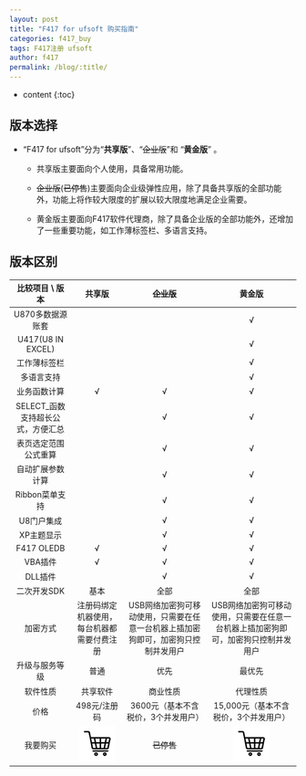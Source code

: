 ```yaml
---
layout: post
title: "F417 for ufsoft 购买指南"
categories: f417_buy
tags: F417注册 ufsoft
author: f417
permalink: /blog/:title/
---
```


* content
{:toc}

## 版本选择

- “F417 for ufsoft”分为“**共享版**”、“~~企业版~~”和 “**黄金版**” 。

  - 共享版主要面向个人使用，具备常用功能。

  - ~~企业版~~(~~已停售~~)主要面向企业级弹性应用，除了具备共享版的全部功能外，功能上将作较大限度的扩展以较大限度地满足企业需要。

  - 黄金版主要面向F417软件代理商，除了具备企业版的全部功能外，还增加了一些重要功能，如工作薄标签栏、多语言支持。




## 版本区别

比较项目 \ 版本|共享版|~~企业版~~|黄金版
:-:|:-:|:-:|:-:
U870多数据源账套|||√
U417(U8 IN EXCEL)|||√
工作薄标签栏|||√
多语言支持|||√
业务函数计算|√|√|√
SELECT_函数支持超长公式，方便汇总||√|√
表页选定范围公式重算||√|√
自动扩展参数计算||√|√
Ribbon菜单支持||√|√
U8门户集成||√|√
XP主题显示||√|√
F417 OLEDB|√|√|√
VBA插件|√|√|√
DLL插件||√|√
二次开发SDK|基本|全部|全部
加密方式|注册码绑定机器使用，每台机器都需要付费注册|USB网络加密狗可移动使用，只需要在任意一台机器上插加密狗即可，加密狗只控制并发用户|USB网络加密狗可移动使用，只需要在任意一台机器上插加密狗即可，加密狗只控制并发用户
升级与服务等级|普通|优先|最优先
软件性质|共享软件|商业性质|代理性质
价格|498元/注册码|3600元（基本不含税价，3个并发用户）|15,000元（基本不含税价，3个并发用户）
我要购买|[![](/images/f417_buy/buy.png "购买")](/blog/f417_buy_uf_share)|~~已停售~~|[![](/images/f417_buy/buy.png "购买")](/blog/f417_buy_uf_gold)
